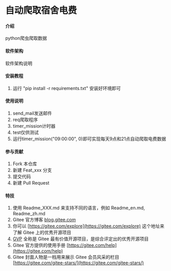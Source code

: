 # 自动爬取宿舍电费

#### 介绍
python爬虫爬取数据

#### 软件架构
软件架构说明


#### 安装教程

1.  运行 "pip install -r requirements.txt" 安装好环境即可

#### 使用说明

1.  send_mail发送邮件
2.  req爬取程序
3.  timer_mission计时器
4.  test仅供测试
5.  运行timer_mission("09:00:00", 0)即可实现每天9点和21点自动爬取电费数据

#### 参与贡献

1.  Fork 本仓库
2.  新建 Feat_xxx 分支
3.  提交代码
4.  新建 Pull Request


#### 特技

1.  使用 Readme\_XXX.md 来支持不同的语言，例如 Readme\_en.md, Readme\_zh.md
2.  Gitee 官方博客 [blog.gitee.com](https://blog.gitee.com)
3.  你可以 [https://gitee.com/explore](https://gitee.com/explore) 这个地址来了解 Gitee 上的优秀开源项目
4.  [GVP](https://gitee.com/gvp) 全称是 Gitee 最有价值开源项目，是综合评定出的优秀开源项目
5.  Gitee 官方提供的使用手册 [https://gitee.com/help](https://gitee.com/help)
6.  Gitee 封面人物是一档用来展示 Gitee 会员风采的栏目 [https://gitee.com/gitee-stars/](https://gitee.com/gitee-stars/)
